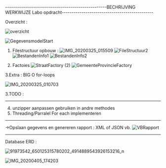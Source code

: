 ---------------------------------------------------BECHRIJVING WERKWIJZE Labo opdracht----------------------------------------------

Overzicht : 

![overzicht](https://user-images.githubusercontent.com/23512215/77491888-4d791f80-6e3f-11ea-840d-5a63fa2198bf.PNG)

![GegevensmodelStart](https://user-images.githubusercontent.com/23512215/77491838-2de1f700-6e3f-11ea-955c-d9f0e8fd3c86.PNG)

1. Filestructuur opbouw :
![IMG_20200325_015509](https://user-images.githubusercontent.com/23512215/77491418-fd4d8d80-6e3d-11ea-9c20-ec1102563519.jpg)
![FileStructuur2](https://user-images.githubusercontent.com/23512215/77854914-6726b800-71ed-11ea-8f5c-765215f40b09.jpg)
![BestandenInfo1](https://user-images.githubusercontent.com/23512215/77850316-f45c1380-71d1-11ea-9c0e-2ceb195e682a.jpg)
![BestandenInfo2](https://user-images.githubusercontent.com/23512215/77850319-f6be6d80-71d1-11ea-8297-c43063af25dc.jpg)

2. Factoies
![StraatFactory (2)](https://user-images.githubusercontent.com/23512215/77851748-0d1cf700-71db-11ea-9ef5-c3f6591ca851.jpg)
![GemeenteProvincieFactory](https://user-images.githubusercontent.com/23512215/77851681-b44d5e80-71da-11ea-9e73-14cd8c22689c.jpg)


3.Extra :
BIG O for-loops

![IMG_20200325_010703](https://user-images.githubusercontent.com/23512215/77491505-3ede3880-6e3e-11ea-8d97-42e6a2d1656a.jpg)

3.TODO :

--------------------------------------------------

4) unzipper aanpassen gebruiken in andre methodes
7) Threading/Parralel For each implementeren

--------------------------------------------------

->Opslaan gegevens en genereren rapport : XML of JSON
vb. 
![VBRapport](https://user-images.githubusercontent.com/23512215/77491973-8addad00-6e3f-11ea-967c-bf7c0ea5d444.PNG)

-----------------------------------------------------
Database
ERD :

![91973542_650125315780202_4914889543926153216_n](https://user-images.githubusercontent.com/23512215/78501573-3f3ed380-775c-11ea-9589-138af645b421.jpg)

![IMG_20200405_174203](https://user-images.githubusercontent.com/23512215/78807714-bbd3eb00-79c4-11ea-8d18-09fc89b65d0f.jpg)
